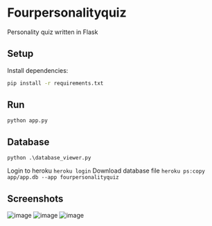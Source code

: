 # Fourpersonalityquiz

Personality quiz written in Flask

## Setup

Install dependencies:
```bash
pip install -r requirements.txt
```
## Run

`python app.py`

## Database

`python .\database_viewer.py`

Login to heroku 
`heroku login`
Download database file
`heroku ps:copy app/app.db --app fourpersonalityquiz`

## Screenshots

![image](https://user-images.githubusercontent.com/43440295/128189167-46b129c0-f499-4efa-b774-159ba942b1d5.png)
![image](https://user-images.githubusercontent.com/43440295/128189219-358377d4-a222-47fb-a29e-58ab43fdba3a.png)
![image](https://user-images.githubusercontent.com/43440295/128189337-23bcae0f-d735-49d8-a7a4-7073199578bb.png)

